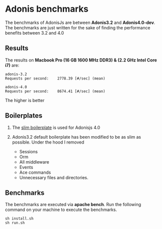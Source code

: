 # Adonis benchmarks

The benchmarks of AdonisJs are between **Adonis3.2** and **Adonis4.0-dev**. The benchmarks are just written for the sake of finding the performance benefits between 3.2 and 4.0

## Results

The results on **Macbook Pro (16 GB 1600 MHz DDR3) & (2.2 GHz Intel Core i7)** are:

```
adonis-3.2
Requests per second:    2778.39 [#/sec] (mean)

adonis-4.0
Requests per second:    8674.41 [#/sec] (mean)
```

The higher is better

## Boilerplates

1. The [slim boilerplate](https://github.com/adonisjs/adonis-slim-app) is used for Adonisjs 4.0

2. Adonis3.2 default boilerplate has been modified to be as slim as possible. Under the hood I removed

    - Sessions
    - Orm
    - All middleware
    - Events
    - Ace commands
    - Unnecessary files and directories.
    
## Benchmarks
The benchmarks are executed via **apache bench**. Run the following command on your machine to execute the benchmarks.

```
sh install.sh
sh run.sh
```
